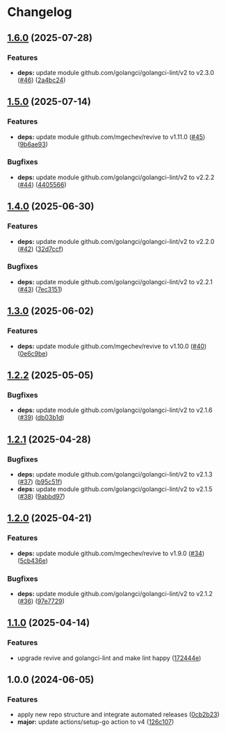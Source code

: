 # Changelog

## [1.6.0](https://github.com/kleister/go-mcupdater/compare/v1.5.0...v1.6.0) (2025-07-28)


### Features

* **deps:** update module github.com/golangci/golangci-lint/v2 to v2.3.0 ([#46](https://github.com/kleister/go-mcupdater/issues/46)) ([2a4bc24](https://github.com/kleister/go-mcupdater/commit/2a4bc244e1698cc85c88ef9a31e6292d9c3d6860))

## [1.5.0](https://github.com/kleister/go-mcupdater/compare/v1.4.0...v1.5.0) (2025-07-14)


### Features

* **deps:** update module github.com/mgechev/revive to v1.11.0 ([#45](https://github.com/kleister/go-mcupdater/issues/45)) ([9b6ae93](https://github.com/kleister/go-mcupdater/commit/9b6ae9391279fe5fdd7b554807ba42236c0dd3ef))


### Bugfixes

* **deps:** update module github.com/golangci/golangci-lint/v2 to v2.2.2 ([#44](https://github.com/kleister/go-mcupdater/issues/44)) ([4405566](https://github.com/kleister/go-mcupdater/commit/4405566d67926c336459d51051f5ec9efa86ce4f))

## [1.4.0](https://github.com/kleister/go-mcupdater/compare/v1.3.0...v1.4.0) (2025-06-30)


### Features

* **deps:** update module github.com/golangci/golangci-lint/v2 to v2.2.0 ([#42](https://github.com/kleister/go-mcupdater/issues/42)) ([32d7ccf](https://github.com/kleister/go-mcupdater/commit/32d7ccfce61349d70a23791424c19b19262d2532))


### Bugfixes

* **deps:** update module github.com/golangci/golangci-lint/v2 to v2.2.1 ([#43](https://github.com/kleister/go-mcupdater/issues/43)) ([7ec3151](https://github.com/kleister/go-mcupdater/commit/7ec31517e2837fae6b80a34e887f5e47a1a84f3a))

## [1.3.0](https://github.com/kleister/go-mcupdater/compare/v1.2.2...v1.3.0) (2025-06-02)


### Features

* **deps:** update module github.com/mgechev/revive to v1.10.0 ([#40](https://github.com/kleister/go-mcupdater/issues/40)) ([0e6c9be](https://github.com/kleister/go-mcupdater/commit/0e6c9bee4d5cb572746976a698f64f2b0e505fe6))

## [1.2.2](https://github.com/kleister/go-mcupdater/compare/v1.2.1...v1.2.2) (2025-05-05)


### Bugfixes

* **deps:** update module github.com/golangci/golangci-lint/v2 to v2.1.6 ([#39](https://github.com/kleister/go-mcupdater/issues/39)) ([db03b1d](https://github.com/kleister/go-mcupdater/commit/db03b1d0524bf9a7745054fc75ca0954b9495fba))

## [1.2.1](https://github.com/kleister/go-mcupdater/compare/v1.2.0...v1.2.1) (2025-04-28)


### Bugfixes

* **deps:** update module github.com/golangci/golangci-lint/v2 to v2.1.3 ([#37](https://github.com/kleister/go-mcupdater/issues/37)) ([b95c51f](https://github.com/kleister/go-mcupdater/commit/b95c51f4ec2c5abc884cc586db20f4ce474641ed))
* **deps:** update module github.com/golangci/golangci-lint/v2 to v2.1.5 ([#38](https://github.com/kleister/go-mcupdater/issues/38)) ([9abbd97](https://github.com/kleister/go-mcupdater/commit/9abbd9757fde60b3cc138dcb8ffa57808a490c65))

## [1.2.0](https://github.com/kleister/go-mcupdater/compare/v1.1.0...v1.2.0) (2025-04-21)


### Features

* **deps:** update module github.com/mgechev/revive to v1.9.0 ([#34](https://github.com/kleister/go-mcupdater/issues/34)) ([5cb436e](https://github.com/kleister/go-mcupdater/commit/5cb436ec6bc340a1c4c3b10441f5f3b84f108aab))


### Bugfixes

* **deps:** update module github.com/golangci/golangci-lint/v2 to v2.1.2 ([#36](https://github.com/kleister/go-mcupdater/issues/36)) ([97e7729](https://github.com/kleister/go-mcupdater/commit/97e77299d66eb54ed6352ed9e79d8a2b70bdc853))

## [1.1.0](https://github.com/kleister/go-mcupdater/compare/v1.0.0...v1.1.0) (2025-04-14)


### Features

* upgrade revive and golangci-lint and make lint happy ([172444e](https://github.com/kleister/go-mcupdater/commit/172444eb93981cf4e187716e183184ff42fec27b))

## 1.0.0 (2024-06-05)


### Features

* apply new repo structure and integrate automated releases ([0cb2b23](https://github.com/kleister/go-mcupdater/commit/0cb2b231a748c25badf11a1aac5fb02515ad4de1))
* **major:** update actions/setup-go action to v4 ([126c107](https://github.com/kleister/go-mcupdater/commit/126c1070175abbb23c53ada76bf2ed21a01b56ea))
